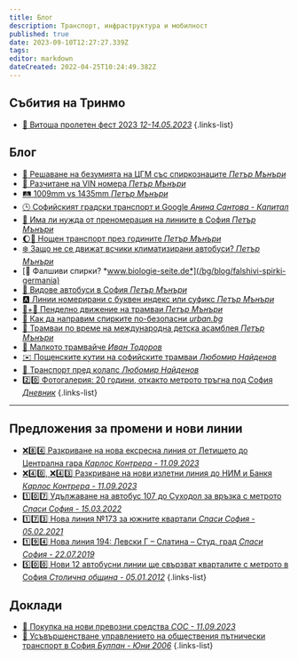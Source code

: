 ```yaml
---
title: Блог
description: Транспорт, инфраструктура и мобилност
published: true
date: 2023-09-10T12:27:27.339Z
tags: 
editor: markdown
dateCreated: 2022-04-25T10:24:49.382Z
---
```


## Събития на Тринмо 

- [:tada: Витоша пролетен фест 2023 *12-14.05.2023*](/bg/blog/2023-vitosha-proleten-fest)
{.links-list}



## Блог
- [:busstop: Решаване на безумията на ЦГМ със спиркознаците *Петър Мънъри*](/bg/blog/spirkoznaci-problem-cgm)
- [:1234: Разчитане на VIN номера *Петър Мънъри*](/bg/blog/VIN)
- [:railway_track: 1009mm vs 1435mm *Петър Мънъри*](/bg/blog/1009-vs-1435)
- [:clock3: Софийският градски транспорт и Google *Анина Сантова - Капитал*](/bg/blog/sofia-public-transport-and-google)
- [:1234: Има ли нужда от преномерация на линиите в София *Петър Мънъри*](/bg/blog/prenomerirane-na-linii)
- [:moon::bus: Нощен транспорт през годините *Петър Мънъри*](/bg/blog/noshten-transport-prez-godinite)
- [:snowflake: Защо не се движат всчики климатизирани автобуси? *Петър Мънъри*](/bg/blog/klimatizirani-avtobusi)
- [:busstop: Фалшиви спирки? *www.biologie-seite.de*](/bg/blog/falshivi-spirki-germania)
- [:bus: Видове автобуси в София *Петър Мънъри*](/bg/blog/vidove-avtobusi)
- [:a: Линии номерирани с буквен индекс или  суфикс *Петър Мънъри*](/bg/blog/linii-s-bukvi)
- [:train:+:train: Пенделно движение на трамваи *Петър Мънъри*](/bg/blog/pendelno-dvijenie-na-tramvai)
- [:busstop: Как да направим спирките по-безопасни *urban.bg*](/bg/blog/kak-da-napravim-spirkite-po-bezopasni)
- [:bell: Трамваи по време на международна детска асамблея  *Петър Мънъри*](/bg/blog/detska-asambleya)
- [:train: Малкото трамвайче *Иван Тодоров*](/bg/blog/malkoto-tramvaiche)
- [:envelope: Пощенските кутии на софийските трамваи *Любомир Найденов*](/bg/blog/e-mail-vs-tram-mail)
- [:memo: Транспорт пред колапс *Любомир Найденов*](/bg/blog/transport-pred-kolaps)
- [:two::zero: Фотогалерия: 20 години, откакто метрото тръгна под София *Дневник*](/bg/blog/20-godini-metro)
{.links-list}
---


## Предложения за промени и нови линии
- [:x::eight::four: Разкриване на нова ексресна линия от Летището до Централна гара *Карлос Контрера - 11.09.2023*](/bg/blog/letishte-sofia-x84)
- [:x::four::zero:, :x::four::three: Разкриване на нови излетни линия до НИМ и Банкя *Карлос Контрера - 11.09.2023*](/bg/blog/izletni-linii-x40-x43)
- [:one::zero::seven: Удължаване на автобус 107 до Суходол за връзка с метрото *Спаси София - 15.03.2022*](/bg/blog/spasi-sofia-107)
- [:one::seven::three: Нова линия №173 за южните квартали *Спаси София - 05.02.2021*](/bg/blog/spasi-sofia-173)
- [:one::nine::four: Нова линия 194: Левски Г – Слатина – Студ. град *Спаси София - 22.07.2019*](/bg/blog/spasi-sofia-194)
- [:five::zero::zero: Нови 12 автобусни линии ще свързват кварталите с метрото в София *Столична община - 05.01.2012*](/bg/blog/novi-linii-500)
{.links-list}



## Доклади
- [:bus: Покупка на нови превозни средства *СОС - 11.09.2023*](/bg/blog/2023-novi-avtobusi)
- [:memo: Усъвършенстване управлението на обществения пътнически транспорт в София *Булпан - Юни 2006*](/bg/blog/2006-bulplan-upravlenie-obshtestven-transport)
{.links-list}


